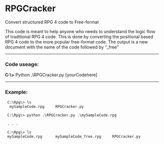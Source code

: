 # RPGCracker
Convert structured RPG 4  code to Free-format 

This code is meant to help anyone who needs to understand the logic flow of traditional RPG 4 code. This is done by converting the positional based RPG 4 code to the more popular free-format code. The output is a new document with the name of the code followed by “_free”
___
### Code useage:

**C:\\>**    Python    .\\RPGCracker.py    [yourCodehere]
___
### Example:
     C:\Rpg\> ls
      mySampleCode.rpg     RPGCracker.py

     C:\Rpg\> python .\RPGCracker.py .\mySampleCode.rpg

     . . .

     C:\Rpg\> ls
     mySampleCode.rpg      mySampleCode_free.rpg     RPGCracker.py
